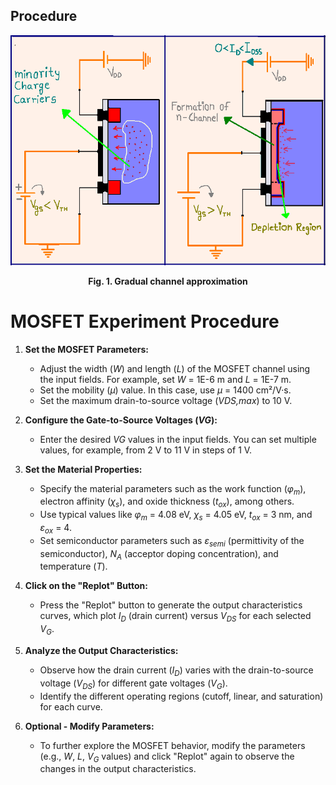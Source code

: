 ## Procedure
<div align="center">
<img src="images/peq.jpg"  />
<p><strong>Fig. 1. Gradual channel approximation</strong></p>
</div>

# MOSFET Experiment Procedure

1. **Set the MOSFET Parameters:**
   * Adjust the width (_W_) and length (_L_) of the MOSFET channel using the input fields. For example, set _W_ = 1E-6 m and _L_ = 1E-7 m.
   * Set the mobility (_μ_) value. In this case, use _μ_ = 1400 cm²/V·s.
   * Set the maximum drain-to-source voltage (_VDS,max_) to 10 V.

2. **Configure the Gate-to-Source Voltages (_VG_):**
   * Enter the desired _VG_ values in the input fields. You can set multiple values, for example, from 2 V to 11 V in steps of 1 V.

3. **Set the Material Properties:**
   * Specify the material parameters such as the work function (_φ<sub>m</sub>_), electron affinity (_χ<sub>s</sub>_), and oxide thickness (_t<sub>ox</sub>_), among others.
   * Use typical values like _φ<sub>m</sub>_ = 4.08 eV, _χ<sub>s</sub>_ = 4.05 eV, _t<sub>ox</sub>_ = 3 nm, and _ε<sub>ox</sub>_ = 4.
   * Set semiconductor parameters such as _ε<sub>semi</sub>_ (permittivity of the semiconductor), _N<sub>A</sub>_ (acceptor doping concentration), and temperature (_T_).

4. **Click on the "Replot" Button:**
   * Press the "Replot" button to generate the output characteristics curves, which plot _I<sub>D</sub>_ (drain current) versus _V<sub>DS</sub>_ for each selected _V<sub>G</sub>_.

5. **Analyze the Output Characteristics:**
   * Observe how the drain current (_I<sub>D</sub>_) varies with the drain-to-source voltage (_V<sub>DS</sub>_) for different gate voltages (_V<sub>G</sub>_).
   * Identify the different operating regions (cutoff, linear, and saturation) for each curve.

6. **Optional - Modify Parameters:**
   * To further explore the MOSFET behavior, modify the parameters (e.g., _W_, _L_, _V<sub>G</sub>_ values) and click "Replot" again to observe the changes in the output characteristics.
